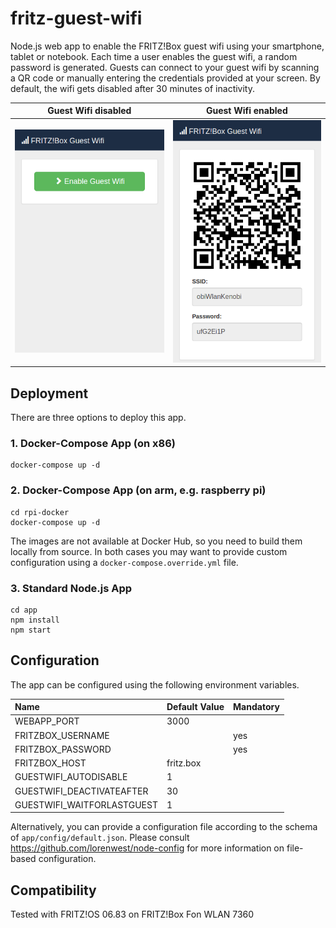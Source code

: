 # fritz-guest-wifi
Node.js web app to enable the FRITZ!Box guest wifi using your smartphone, tablet or notebook. Each time a user enables the guest wifi, a random password is generated. Guests can connect to your guest wifi by scanning a QR code or manually entering the credentials provided at your screen. By default, the wifi gets disabled after 30 minutes of inactivity.

Guest Wifi disabled        |  Guest Wifi enabled
:-------------------------:|:-------------------------:
![Guest Wifi disabled](https://raw.githubusercontent.com/janthomas89/fritz-guest-wifi/master/doc/guest-wifi-disabled.png)  |  ![Guest Wifi enabled](https://raw.githubusercontent.com/janthomas89/fritz-guest-wifi/master/doc/guest-wifi-enabled.png)


## Deployment
There are three options to deploy this app.

### 1. Docker-Compose App (on x86)
```
docker-compose up -d
```

### 2. Docker-Compose App (on arm, e.g. raspberry pi)
```
cd rpi-docker
docker-compose up -d
```

The images are not available at Docker Hub, so you need to build them locally from source. In both cases you may want to provide custom configuration using a ```docker-compose.override.yml``` file.


### 3. Standard Node.js App
```
cd app
npm install
npm start
```



## Configuration
The app can be configured using the following environment variables.

| Name  | Default Value | Mandatory |
|:------|:--------------|:----------|
| WEBAPP_PORT | 3000 | |
| FRITZBOX_USERNAME |  | yes |
| FRITZBOX_PASSWORD |  | yes |
| FRITZBOX_HOST | fritz.box | |
| GUESTWIFI_AUTODISABLE | 1 | |
| GUESTWIFI_DEACTIVATEAFTER | 30 | |
| GUESTWIFI_WAITFORLASTGUEST | 1 | |

Alternatively, you can provide a configuration file according to the schema of ```app/config/default.json```. Please consult https://github.com/lorenwest/node-config for more information on file-based configuration.


## Compatibility
Tested with FRITZ!OS 06.83 on FRITZ!Box Fon WLAN 7360